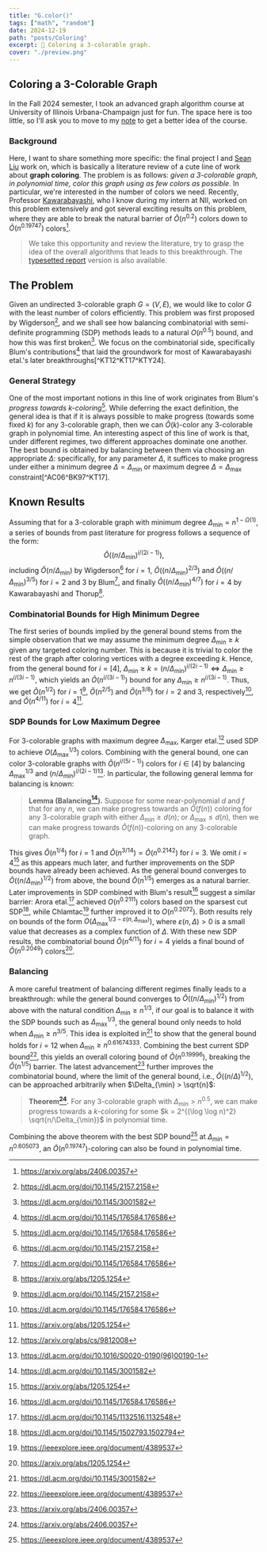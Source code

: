 ```yaml
---
title: "G.color()"
tags: ["math", "random"]
date: 2024-12-19
path: "posts/Coloring"
excerpt: 🎨 Coloring a 3-colorable graph.
cover: "./preview.png"
---
```


## Coloring a 3-Colorable Graph

In the Fall 2024 semester, I took an advanced graph algorithm course at University of Illinois Urbana-Champaign just for fun. The space here is too little, so I'll ask you to move to my [note](../Notes/#fall-2024) to get a better idea of the course.

### Background

Here, I want to share something more specific: the final project I and [Sean Liu](https://zhxnliu.me/about/) work on, which is basically a literature review of a cute line of work about **graph coloring**. The problem is as follows: *given a 3-colorable graph, in polynomial time, color this graph using as few colors as possible*. In particular, we're interested in the number of colors we need. Recently, Professor [Kawarabayashi](https://kklab.nii.ac.jp/en/), who I know during my intern at NII, worked on this problem extensively and got several exciting results on this problem, where they are able to break the natural barrier of $\widetilde{O} (n^{0.2})$ colors down to $\widetilde{O} (n^{0.19747})$ colors[^KTY24].

>We take this opportunity and review the literature, try to grasp the idea of the overall algorithms that leads to this breakthrough. The [typesetted report](./Coloring.pdf) version is also available.

## The Problem

Given an undirected $3$-colorable graph $G = (V, E)$, we would like to color $G$ with the least number of colors efficiently. This problem was first proposed by Wigderson[^Wig83], and we shall see how balancing combinatorial with semi-definite programming (SDP) methods leads to a natural $O(n^{0.5})$ bound, and how this was first broken[^KT17]. We focus on the combinatorial side, specifically Blum's contributions[^Blu94] that laid the groundwork for most of Kawarabayashi etal.'s later breakthroughs[^KT12^KT17^KTY24].

### General Strategy

One of the most important notions in this line of work originates from Blum's *progress towards $k$-coloring*[^Blu94]. While deferring the exact definition, the general idea is that if it is always possible to make progress (towards some fixed $k$) for any $3$-colorable graph, then we can $\widetilde{O}(k)$-color any $3$-colorable graph in polynomial time. An interesting aspect of this line of work is that, under different regimes, two different approaches dominate one another. The best bound is obtained by balancing between them via choosing an appropriate $\Delta$: specifically, for any parameter $\Delta$, it suffices to make progress under either a minimum degree $\Delta = \Delta_{\min}$ or maximum degree $\Delta = \Delta_{\max}$ constraint[^AC06^BK97^KT17].

## Known Results

Assuming that for a $3$-colorable graph with minimum degree $\Delta_{\min} = n^{1 - \Omega(1)}$, a series of bounds from past literature for progress follows a sequence of the form:
$$
\widetilde{O}\left(\left(n/\Delta_{\min}\right)^{i/(2i-1)}\right),
$$
including $\widetilde{O}(n/\Delta_{\min})$ by Wigderson[^Wig83] for $i=1$, $\widetilde{O}((n/\Delta_{\min})^{2/3})$ and $\widetilde{O}((n/\Delta_{\min})^{3/5})$ for $i = 2$ and $3$ by Blum[^Blu94], and finally $\widetilde{O}((n/\Delta_{\min})^{4/7})$ for $i = 4$ by Kawarabayashi and Thorup[^KT12].

### Combinatorial Bounds for High Minimum Degree

The first series of bounds implied by the general bound stems from the simple observation that we may assume the minimum degree $\Delta_{\min} \geq k$ given any targeted coloring number. This is because it is trivial to color the rest of the graph after coloring vertices with a degree exceeding $k$. Hence, from the general bound for $i = [4]$, $\Delta_{\min} \geq k = (n/\Delta_{\min})^{i / (2i-1)} \iff \Delta_{\min} \geq n^{i / (3i-1)}$, which yields an $\widetilde{O}(n^{i/(3i-1)})$ bound for any $\Delta_{\min} \geq n^{i/(3i-1)}$. Thus, we get $\widetilde{O}(n^{1/2})$ for $i=1$[^Wig83], $\widetilde{O}(n^{2/5})$ and $\widetilde{O}(n^{3/8})$ for $i=2$ and $3$, respectively[^Blu94], and $\widetilde{O}(n^{4/11})$ for $i=4$[^KT12].

### SDP Bounds for Low Maximum Degree

For $3$-colorable graphs with maximum degree $\Delta_{\max}$, Karger etal.[^KMS98] used SDP to achieve $O(\Delta_{\max}^{1/3})$ colors. Combining with the general bound, one can color $3$-colorable graphs with $\widetilde{O}(n^{i/(5i-1)})$ colors for $i \in [4]$ by balancing $\Delta_{\max}^{1/3}$ and $(n/\Delta_{\min})^{i/(2i-1)}$[^BK97]. In particular, the following general lemma for balancing is known:

>**Lemma (Balancing[^KT17]).** Suppose for some near-polynomial $d$ and $f$ that for any $n$, we can make progress towards an $\widetilde{O}(f(n))$ coloring for any $3$-colorable graph with either $\Delta_{\min} \geq d(n)$; or $\Delta_{\max} \leq d(n)$, then we can make progress towards $\widetilde{O}(f(n))$-coloring on any $3$-colorable graph.

This gives $\widetilde{O}(n^{1/4})$ for $i=1$ and $\widetilde{O}(n^{3/14}) = \widetilde{O}(n^{0.2142})$ for $i = 3$. We omit $i=4$[^KT12] as this appears much later, and further improvements on the SDP bounds have already been achieved. As the general bound converges to $\widetilde{O}((n/\Delta_{\min})^{1/2})$ from above, the bound $\widetilde{O}(n^{1/5})$ emerges as a natural barrier. Later improvements in SDP combined with Blum's result[^Blu94] suggest a similar barrier: Arora etal.[^AC06] achieved $O(n^{0.2111})$ colors based on the sparsest cut SDP[^ARV09], while Chlamtac[^Chl07] further improved it to $O(n^{0.2072})$. Both results rely on bounds of the form $O(\Delta_{\max}^{1/3 - \varepsilon(n, \Delta_{\max})})$, where $\varepsilon(n, \Delta) > 0$ is a small value that decreases as a complex function of $\Delta$. With these new SDP results, the combinatorial bound $\widetilde{O}(n^{4/11})$ for $i=4$ yields a final bound of $\widetilde{O}(n^{0.2049})$ colors[^KT12].

### Balancing

A more careful treatment of balancing different regimes finally leads to a breakthrough: while the general bound converges to $\widetilde{O}((n/\Delta_{\min})^{1/2})$ from above with the natural condition $\Delta_{\min} \geq n^{1/3}$, if our goal is to balance it with the SDP bounds such as $\Delta_{\max}^{1/3}$, the general bound only needs to hold when $\Delta_{\min} \geq n^{3/5}$. This idea is exploited in[^KT17] to show that the general bound holds for $i=12$ when $\Delta_{\min} \geq n^{0.61674333}$. Combining the best current SDP bound[^Chl07], this yields an overall coloring bound of $\widetilde{O}(n^{0.19996})$, breaking the $\widetilde{O}(n^{1/5})$ barrier. The latest advancement[^KTY24] further improves the combinatorial bound, where the limit of the general bound, i.e., $\widetilde{O}((n/\Delta)^{1/2})$, can be approached arbitrarily when $\Delta_{\min} > \sqrt{n}$:

>**Theorem[^KTY24].** For any $3$-colorable graph with $\Delta_{\min} > n^{0.5}$, we can make progress towards a $k$-coloring for some $k = 2^{(\log \log n)^2} \sqrt{n/\Delta_{\min}}$ in polynomial time.

Combining the above theorem with the best SDP bound[^Chl07] at $\Delta_{\min} = n^{0.605073}$, an $\widetilde{O}(n^{0.19747})$-coloring can also be found in polynomial time.

[^AC06]: <https://dl.acm.org/doi/10.1145/1132516.1132548>
[^ARV09]: <https://dl.acm.org/doi/10.1145/1502793.1502794>
[^Blu94]: <https://dl.acm.org/doi/10.1145/176584.176586>
[^Chl07]: <https://ieeexplore.ieee.org/document/4389537>
[^KMS98]: <https://arxiv.org/abs/cs/9812008>
[^KT12]: <https://arxiv.org/abs/1205.1254>
[^KT17]: <https://dl.acm.org/doi/10.1145/3001582>
[^KTY24]: <https://arxiv.org/abs/2406.00357>
[^Wig83]: <https://dl.acm.org/doi/10.1145/2157.2158>
[^BK97]: <https://dl.acm.org/doi/10.1016/S0020-0190(96)00190-1>
